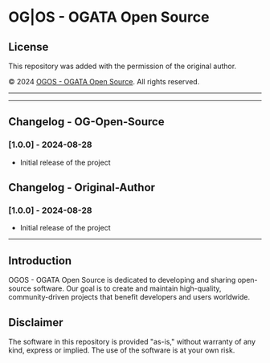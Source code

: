 <!-- You can only change the [Year] and [Original Author Name] in the copyright statement. -->

# OG|OS - OGATA Open Source

## License

<!-- This repository is licensed under the [Apache License](https://www.apache.org/licenses). -->
<!-- This repository is licensed under the [BSD License](https://opensource.org/licenses/bsd-license.php). -->
<!-- This repository is licensed under the [MIT License](https://opensource.org/licenses/mit-license.php). -->
<!-- This repository is licensed under the [GPL License](https://www.gnu.org/licenses/gpl-3.0.html). -->

This repository was added with the permission of the original author.

© 2024 [OGOS - OGATA Open Source](https://github.com/OG-Open-Source). All rights reserved.

---
<!--
## Usage

```bash
<code>
-->
---

## Changelog - OG-Open-Source

### [1.0.0] - 2024-08-28
- Initial release of the project

## Changelog - Original-Author

### [1.0.0] - 2024-08-28
- Initial release of the project

---

## Introduction

OGOS - OGATA Open Source is dedicated to developing and sharing open-source software. Our goal is to create and maintain high-quality, community-driven projects that benefit developers and users worldwide.

## Disclaimer

The software in this repository is provided "as-is," without warranty of any kind, express or implied. The use of the software is at your own risk.
